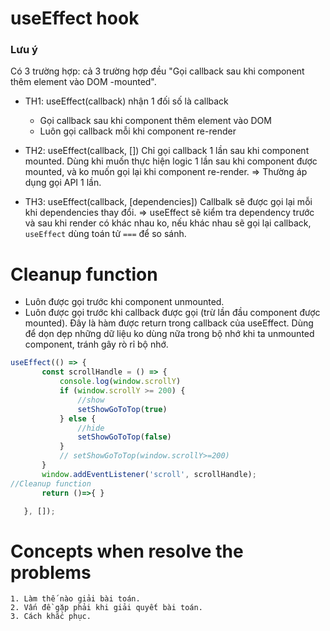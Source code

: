 # useEffect hook

### Lưu ý
Có 3 trường hợp: cả 3 trường hợp đều "Gọi callback sau khi component thêm element vào DOM -mounted".
- TH1: useEffect(callback) nhận 1 đối số là callback
    + Gọi callback sau khi component  thêm element vào DOM
    + Luôn gọi callback  mỗi khi component re-render

- TH2: useEffect(callback, [])
Chỉ gọi callback 1 lần sau khi component mounted. 
Dùng khi muốn thực hiện logic 1 lần sau khi component được mounted, và ko muốn gọi lại khi component re-render.
=> Thường áp dụng gọi API 1 lần.

- TH3: useEffect(callback, [dependencies])
Callbalk sẽ được gọi lại mỗi khi dependencies thay đổi.
=> useEffect sẽ kiểm tra dependency trước và sau khi render có khác nhau ko, nếu khác nhau sẽ gọi lại callback, `useEffect` dùng toán tử `===` để so sánh.


# Cleanup function

- Luôn được gọi trước khi component unmounted.
- Luôn được gọi trước khi callback được gọi (trừ lần đầu component được mounted).
Đây là hàm được return trong callback của useEffect. Dùng để dọn dẹp những dữ liệu ko dùng nữa trong bộ nhớ khi ta unmounted component, tránh gây rò rỉ bộ nhớ.
 
 ```js
 useEffect(() => {
        const scrollHandle = () => {
            console.log(window.scrollY)
            if (window.scrollY >= 200) {
                //show
                setShowGoToTop(true)
            } else {
                //hide
                setShowGoToTop(false)
            }
            // setShowGoToTop(window.scrollY>=200)
        }
        window.addEventListener('scroll', scrollHandle);
//Cleanup function
        return ()=>{ }

    }, []);
 ```

 # Concepts when resolve the problems

    1. Làm thế nào giải bài toán.
    2. Vấn đề gặp phải khi giải quyết bài toán.
    3. Cách khắc phục.
